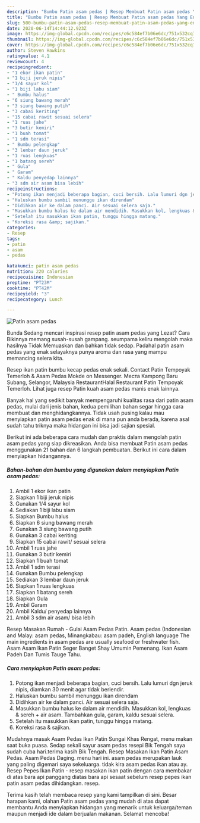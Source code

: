 ```yaml
---
description: "Bumbu Patin asam pedas | Resep Membuat Patin asam pedas Yang Enak Dan Lezat"
title: "Bumbu Patin asam pedas | Resep Membuat Patin asam pedas Yang Enak Dan Lezat"
slug: 500-bumbu-patin-asam-pedas-resep-membuat-patin-asam-pedas-yang-enak-dan-lezat
date: 2020-06-14T14:44:12.923Z
image: https://img-global.cpcdn.com/recipes/c6c584ef7b06e6dc/751x532cq70/patin-asam-pedas-foto-resep-utama.jpg
thumbnail: https://img-global.cpcdn.com/recipes/c6c584ef7b06e6dc/751x532cq70/patin-asam-pedas-foto-resep-utama.jpg
cover: https://img-global.cpcdn.com/recipes/c6c584ef7b06e6dc/751x532cq70/patin-asam-pedas-foto-resep-utama.jpg
author: Steven Hawkins
ratingvalue: 4.1
reviewcount: 4
recipeingredient:
- "1 ekor ikan patin"
- "1 biji jeruk nipis"
- "1/4 sayur kol"
- "1 biji labu siam"
- " Bumbu halus"
- "6 siung bawang merah"
- "3 siung bawang putih"
- "3 cabai keriting"
- "15 cabai rawit sesuai selera"
- "1 ruas jahe"
- "3 butir kemiri"
- "1 buah tomat"
- "1 sdm terasi"
- " Bumbu pelengkap"
- "3 lembar daun jeruk"
- "1 ruas lengkuas"
- "1 batang sereh"
- " Gula"
- " Garam"
- " Kaldu penyedap lainnya"
- "3 sdm air asam bisa lebih"
recipeinstructions:
- "Potong ikan menjadi beberapa bagian, cuci bersih. Lalu lumuri dgn jeruk nipis, diamkan 30 menit agar tidak berlendir."
- "Haluskan bumbu sambil menunggu ikan direndam"
- "Didihkan air ke dalam panci. Air sesuai selera saja."
- "Masukkan bumbu halus ke dalam air mendidih. Masukkan kol, lengkuas &amp; sereh + air asam. Tambahkan gula, garam, kaldu sesuai selera."
- "Setelah itu masukkan ikan patin, tunggu hingga matang."
- "Koreksi rasa &amp; sajikan."
categories:
- Resep
tags:
- patin
- asam
- pedas

katakunci: patin asam pedas 
nutrition: 220 calories
recipecuisine: Indonesian
preptime: "PT23M"
cooktime: "PT42M"
recipeyield: "3"
recipecategory: Lunch

---
```



![Patin asam pedas](https://img-global.cpcdn.com/recipes/c6c584ef7b06e6dc/751x532cq70/patin-asam-pedas-foto-resep-utama.jpg)

Bunda Sedang mencari inspirasi resep patin asam pedas yang Lezat? Cara Bikinnya memang susah-susah gampang. seumpama keliru mengolah maka hasilnya Tidak Memuaskan dan bahkan tidak sedap. Padahal patin asam pedas yang enak selayaknya punya aroma dan rasa yang mampu memancing selera kita.

Resep ikan patin bumbu kecap pedas enak sekali. Contact Patin Tempoyak Temerloh &amp; Asam Pedas Mokde on Messenger. Места Kampong Baru Subang, Selangor, Malaysia RestaurantHalal Restaurant Patin Tempoyak Temerloh. Lihat juga resep Patin kuah asam pedas manis enak lainnya.

Banyak hal yang sedikit banyak mempengaruhi kualitas rasa dari patin asam pedas, mulai dari jenis bahan, kedua pemilihan bahan segar hingga cara membuat dan menghidangkannya. Tidak usah pusing kalau mau menyiapkan patin asam pedas enak di mana pun anda berada, karena asal sudah tahu triknya maka hidangan ini bisa jadi sajian spesial.


Berikut ini ada beberapa cara mudah dan praktis dalam mengolah patin asam pedas yang siap dikreasikan. Anda bisa membuat Patin asam pedas menggunakan 21 bahan dan 6 langkah pembuatan. Berikut ini cara dalam menyiapkan hidangannya.

<!--inarticleads1-->

##### Bahan-bahan dan bumbu yang digunakan dalam menyiapkan Patin asam pedas:

1. Ambil 1 ekor ikan patin
1. Siapkan 1 biji jeruk nipis
1. Gunakan 1/4 sayur kol
1. Sediakan 1 biji labu siam
1. Siapkan  Bumbu halus
1. Siapkan 6 siung bawang merah
1. Gunakan 3 siung bawang putih
1. Gunakan 3 cabai keriting
1. Siapkan 15 cabai rawit/ sesuai selera
1. Ambil 1 ruas jahe
1. Gunakan 3 butir kemiri
1. Siapkan 1 buah tomat
1. Ambil 1 sdm terasi
1. Gunakan  Bumbu pelengkap
1. Sediakan 3 lembar daun jeruk
1. Siapkan 1 ruas lengkuas
1. Siapkan 1 batang sereh
1. Siapkan  Gula
1. Ambil  Garam
1. Ambil  Kaldu/ penyedap lainnya
1. Ambil 3 sdm air asam/ bisa lebih


Resep Masakan Rumah - Gulai Asam Pedas Patin. Asam pedas (Indonesian and Malay: asam pedas, Minangkabau: asam padeh, English language The main ingredients in asam pedas are usually seafood or freshwater fish. Asam Asam Ikan Patin Seger Banget Shay Umumin Pemenang. Ikan Asam Padeh Dan Tumis Tauge Tahu. 

<!--inarticleads2-->

##### Cara menyiapkan Patin asam pedas:

1. Potong ikan menjadi beberapa bagian, cuci bersih. Lalu lumuri dgn jeruk nipis, diamkan 30 menit agar tidak berlendir.
1. Haluskan bumbu sambil menunggu ikan direndam
1. Didihkan air ke dalam panci. Air sesuai selera saja.
1. Masukkan bumbu halus ke dalam air mendidih. Masukkan kol, lengkuas &amp; sereh + air asam. Tambahkan gula, garam, kaldu sesuai selera.
1. Setelah itu masukkan ikan patin, tunggu hingga matang.
1. Koreksi rasa &amp; sajikan.


Mudahnya masak Asam Pedas Ikan Patin Sungai Khas Rengat, menu makan saat buka puasa. Sedap sekali sayur asam pedas resepi Bik Tengah saya sudah cuba hari.terima kasih Bik Tengah. Resep Masakan Ikan Patin Asam Pedas. Asam Pedas Daging. menu hari ini. asam pedas merupakan lauk yang paling digemari saya sekeluarga. tidak kira asam pedas ikan atau ay. Resep Pepes Ikan Patin - resep masakan ikan patin dengan cara membakar di atas bara api panggang diatas bara api sesaat sebelum resep pepes ikan patin asam pedas dihidangkan. resep. 

Terima kasih telah membaca resep yang kami tampilkan di sini. Besar harapan kami, olahan Patin asam pedas yang mudah di atas dapat membantu Anda menyiapkan hidangan yang menarik untuk keluarga/teman maupun menjadi ide dalam berjualan makanan. Selamat mencoba!
